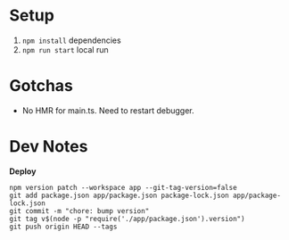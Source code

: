 # Setup

1. `npm install` dependencies
1. `npm run start` local run

# Gotchas

- No HMR for main.ts. Need to restart debugger.

# Dev Notes

**Deploy**

```
npm version patch --workspace app --git-tag-version=false
git add package.json app/package.json package-lock.json app/package-lock.json
git commit -m "chore: bump version"
git tag v$(node -p "require('./app/package.json').version")
git push origin HEAD --tags
```
